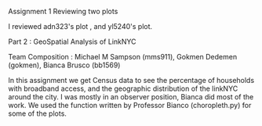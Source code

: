 Assignment 1 Reviewing two plots

I reviewed adn323's plot , and yl5240's plot. 

Part 2 : GeoSpatial Analysis of LinkNYC

Team Composition : Michael M Sampson (mms911), Gokmen Dedemen (gokmen), Bianca Brusco (bb1569)

In this assignment we get Census data to see the percentage of households with broadband access, and the geographic distribution of the linkNYC around the city. 
I was mostly in an observer position, Bianca did most of the work. 
We used the function written by Professor Bianco (choropleth.py) for some of the plots.
